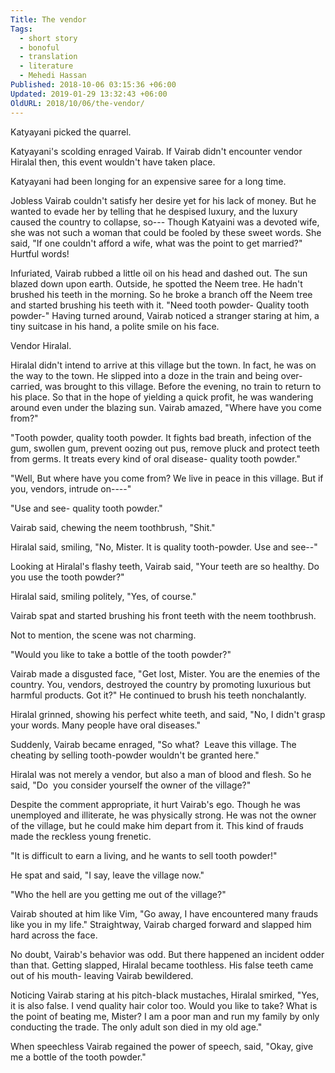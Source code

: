 ```yaml
---
Title: The vendor
Tags:
  - short story
  - bonoful
  - translation
  - literature
  - Mehedi Hassan
Published: 2018-10-06 03:15:36 +06:00
Updated: 2019-01-29 13:32:43 +06:00
OldURL: 2018/10/06/the-vendor/
---
```


Katyayani picked the quarrel.

Katyayani's scolding enraged Vairab. If Vairab didn't encounter vendor Hiralal then, this event wouldn't have taken place.

Katyayani had been longing for an expensive saree for a long time.

Jobless Vairab couldn't satisfy her desire yet for his lack of money. But he wanted to evade her by telling that he despised luxury, and the luxury caused the country to collapse, so---
Though Katyaini was a devoted wife, she was not such a woman that could be fooled by these sweet words. She said, "If one couldn't afford a wife, what was the point to get married?" 
Hurtful words!

Infuriated, Vairab rubbed a little oil on his head and dashed out. The sun blazed down upon earth. Outside, he spotted the Neem tree. He hadn't brushed his teeth in the morning. So he broke a branch off the Neem tree and started brushing his teeth with it.
"Need tooth powder- Quality tooth powder-"
Having turned around, Vairab noticed a stranger staring at him, a tiny suitcase in his hand, a polite smile on his face. 

Vendor Hiralal.

Hiralal didn't intend to arrive at this village but the town. In fact, he was on the way to the town. He slipped into a doze in the train and being over-carried, was brought to this village.
Before the evening, no train to return to his place. So that in the hope of yielding a quick profit, he was wandering around even under the blazing sun.
Vairab amazed, "Where have you come from?"

"Tooth powder, quality tooth powder. It fights bad breath, infection of the gum, swollen gum, prevent oozing out pus, remove pluck and protect teeth from germs. It treats every kind of oral disease- quality tooth powder."  

"Well, But where have you come from? We live in peace in this village. But if you, vendors, intrude on----"

"Use and see- quality tooth powder."

Vairab said, chewing the neem toothbrush, "Shit."

Hiralal said, smiling, "No, Mister. It is quality tooth-powder. Use and see--"

Looking at Hiralal's flashy teeth, Vairab said, "Your teeth are so healthy. Do you use the tooth powder?"

Hiralal said, smiling politely, "Yes, of course."

Vairab spat and started brushing his front teeth with the neem toothbrush.

Not to mention, the scene was not charming.

"Would you like to take a bottle of the tooth powder?"

Vairab made a disgusted face, "Get lost, Mister. You are the enemies of the country. You, vendors, destroyed the country by promoting luxurious but harmful products. Got it?"
He continued to brush his teeth nonchalantly.

Hiralal grinned, showing his perfect white teeth, and said, "No, I didn't grasp your words. Many people have oral diseases."

Suddenly, Vairab became enraged, "So what?  Leave this village. The cheating by selling tooth-powder wouldn't be granted here."

Hiralal was not merely a vendor, but also a man of blood and flesh. So he said, "Do  you consider yourself the owner of the village?"

Despite the comment appropriate, it hurt Vairab's ego. Though he was unemployed and illiterate, he was physically strong. He was not the owner of the village, but he could make him depart from it. This kind of frauds made the reckless young frenetic.

"It is difficult to earn a living, and he wants to sell tooth powder!"

He spat and said, "I say, leave the village now."

"Who the hell are you getting me out of the village?"

Vairab shouted at him like Vim, "Go away, I have encountered many frauds like you in my life."
Straightway, Vairab charged forward and slapped him hard across the face.

No doubt, Vairab's behavior was odd. But there happened an incident odder than that. Getting slapped, Hiralal became toothless. His false teeth came out of his mouth- leaving Vairab bewildered. 

Noticing Vairab staring at his pitch-black mustaches, Hiralal smirked, "Yes, it is also false. I vend quality hair color too. Would you like to take? What is the point of beating me, Mister? I am a poor man and run my family by only conducting the trade. The only adult son died in my old age." 

When speechless Vairab regained the power of speech, said, "Okay, give me a bottle of the tooth powder."










